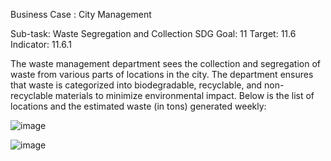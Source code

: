 Business Case : City Management 


Sub-task: Waste Segregation and Collection
SDG Goal: 11
Target: 11.6
Indicator: 11.6.1

The waste management department sees the collection and segregation of waste from various parts of locations in the city. The department ensures that waste is categorized into biodegradable, recyclable, and non-recyclable materials to minimize environmental impact. Below is the list of locations and the estimated waste (in tons) generated weekly:

![image](https://github.com/user-attachments/assets/89558a69-e9cc-435f-b68a-8fb891dc1a46)

![image](https://github.com/user-attachments/assets/777cb626-31bf-41b1-8509-8e561aaf5315)



 

